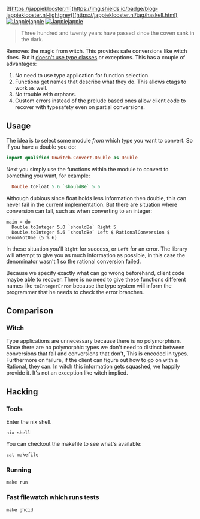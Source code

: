 [![https://jappieklooster.nl](https://img.shields.io/badge/blog-jappieklooster.nl-lightgrey)](https://jappieklooster.nl/tag/haskell.html)
[![Jappiejappie](https://img.shields.io/badge/twitch.tv-jappiejappie-purple?logo=twitch)](https://www.twitch.tv/jappiejappie)
[![Jappiejappie](https://img.shields.io/badge/discord-jappiejappie-black?logo=discord)](https://discord.gg/Hp4agqy)

> Three hundred and twenty years have passed since the coven sank in the dark. 

Removes the magic from witch.
This provides safe conversions like witch does.
But it [doesn't use type classes](https://www.haskellforall.com/2012/05/scrap-your-type-classes.html)
or exceptions.
This has a couple of advantages:

1. No need to use type application for function selection.
2. Functions get names that describe what they do.
   This allows ctags to work as well.
3. No trouble with orphans.
4. Custom errors instead of the prelude based ones allow client
   code to recover with typesafety even on partial conversions.
   
## Usage

The idea is to select some module *from* which type you want to convert.
So if you have a double you do:

```haskell
import qualified Unwitch.Convert.Double as Double

```
Next you simply use the functions within the module
to convert to something you want, for example:
```haskell
  Double.toFloat 5.6 `shouldBe` 5.6
```
Although dubious since float holds less information
then double,
this can never fail in the current implementation.
But there are situation where conversion can fail,
such as when converting to an integer:
```
main = do
  Double.toInteger 5.0 `shouldBe` Right 5
  Double.toInteger 5.6 `shouldBe` Left $ RationalConversion $ DenomNotOne (5 % 6)
```

In these situation you'll `Right` for success, or `Left`
for an error.
The library will attempt to give you as much information
as possible,
in this case the denominator wasn't 1 so the rational
conversion failed.

Because we specify exactly what can go wrong beforehand,
client code maybe able to recover.
There is no need to give these functions different names
like `toIntegerError` because the type system
will inform the programmer that he needs to check the error
branches.

## Comparison 

### Witch

Type applications are unnecessary because there is no polymorphism.
Since there are no polymorphic types we don't need to distinct
between conversions that fail and conversions that don't,
This is encoded in types.
Furthermore on failure, if the client can figure out how to go on with a
Rational, they can.
In witch this information gets squashed, we happily provide it.
It's not an exception like witch implied.


## Hacking
### Tools
Enter the nix shell.
```
nix-shell
```
You can checkout the makefile to see what's available:
```
cat makefile
```

### Running
```
make run
```

### Fast filewatch which runs tests
```
make ghcid
```

